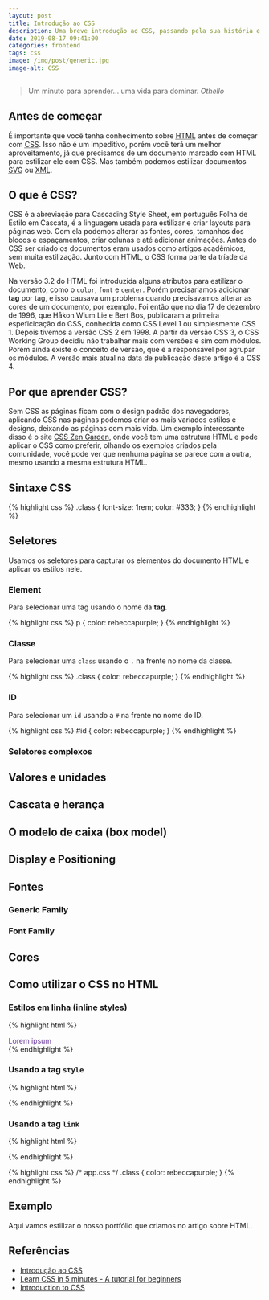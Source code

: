 ```yaml
---
layout: post
title: Introdução ao CSS
description: Uma breve introdução ao CSS, passando pela sua história e conceitos básicos
date: 2019-08-17 09:41:00
categories: frontend
tags: css
image: /img/post/generic.jpg
image-alt: CSS
---
```


> Um minuto para aprender... uma vida para dominar.
> <cite>Othello</cite>

## Antes de começar

É importante que você tenha conhecimento sobre <abbr title="HyperText Markup Language">HTML</abbr> antes de começar com <abbr title="Cascading Style Sheet">CSS</abbr>. Isso não é um impeditivo, porém você terá um melhor aproveitamento, já que precisamos de um documento marcado com HTML para estilizar ele com CSS. Mas também podemos estilizar documentos <abbr title="Scalable Vector Graphics">SVG</abbr> ou <abbr title="eXtensible Markup Language">XML</abbr>.


## O que é CSS?

CSS é a abreviação para Cascading Style Sheet, em português Folha de Estilo em Cascata, é a linguagem usada para estilizar e criar layouts para páginas web. Com ela podemos alterar as fontes, cores, tamanhos dos blocos e espaçamentos, criar colunas e até adicionar animações. Antes do CSS ser criado os documentos eram usados como artigos acadêmicos, sem muita estilização. Junto com HTML, o CSS forma parte da tríade da Web.

Na versão 3.2 do HTML foi introduzida alguns atributos para estilizar o documento, como o `color`, `font` e `center`. Porém precisariamos adicionar **tag** por tag, e isso causava um problema quando precisavamos alterar as cores de um documento, por exemplo. Foi então que no dia 17 de dezembro de 1996, que Håkon Wium Lie e Bert Bos, publicaram a primeira espeficicação do CSS, conhecida como CSS Level 1 ou simplesmente CSS 1. Depois tivemos a versão CSS 2 em 1998. A partir da versão CSS 3, o CSS Working Group decidiu não trabalhar mais com versões e sim com módulos. Porém ainda existe o conceito de versão, que é a responsável por agrupar os módulos. A versão mais atual na data de publicação deste artigo é a CSS 4.


## Por que aprender CSS?

Sem CSS as páginas ficam com o design padrão dos navegadores, aplicando CSS nas páginas podemos criar os mais variados estilos e designs, deixando as páginas com mais vida. Um exemplo interessante disso é o site [CSS Zen Garden](http://www.csszengarden.com/), onde você tem uma estrutura HTML e pode aplicar o CSS como preferir, olhando os exemplos criados pela comunidade, você pode ver que nenhuma página se parece com a outra, mesmo usando a mesma estrutura HTML.


## Sintaxe CSS

{% highlight css %}
.class {
  font-size: 1rem;
  color: #333;
}
{% endhighlight %}


## Seletores

Usamos os seletores para capturar os elementos do documento HTML e aplicar os estilos nele.

### Element

Para selecionar uma tag usando o nome da **tag**.

{% highlight css %}
p {
  color: rebeccapurple;
}
{% endhighlight %}


### Classe

Para selecionar uma `class` usando o `.` na frente no nome da classe.

{% highlight css %}
.class {
  color: rebeccapurple;
}
{% endhighlight %}


### ID

Para selecionar um `id` usando a `#` na frente no nome do ID.

{% highlight css %}
#id {
  color: rebeccapurple;
}
{% endhighlight %}


### Seletores complexos

## Valores e unidades

## Cascata e herança

## O modelo de caixa (box model)

## Display e Positioning

## Fontes

### Generic Family

### Font Family

## Cores

## Como utilizar o CSS no HTML

### Estilos em linha (inline styles)

{% highlight html %}
<!-- index.html -->
<div style="color: rebeccapurple;">Lorem ipsum</div>
{% endhighlight %}

### Usando a tag `style`

{% highlight html %}
<!-- index.html -->
<style>
.class {
  color: rebeccapurple;
}
</style>
{% endhighlight %}

### Usando a tag `link`

{% highlight html %}
<!-- index.html -->
<link rel="stylesheet" type="text/css" href="app.css">
{% endhighlight %}

{% highlight css %}
/* app.css */
.class {
  color: rebeccapurple;
}
{% endhighlight %}

## Exemplo

Aqui vamos estilizar o nosso portfólio que criamos no artigo sobre HTML.


## Referências

* [Introdução ao CSS](https://developer.mozilla.org/pt-BR/docs/Aprender/CSS/Introduction_to_CSS)
* [Learn CSS in 5 minutes - A tutorial for beginners](https://www.freecodecamp.org/news/get-started-with-css-in-5-minutes-e0804813fc3e/0)
* [Introduction to CSS](https://flaviocopes.com/css-introduction/)
